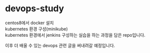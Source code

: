 # devops-study
centos8에서 docker 설치  
kubernetes 환경 구성(minikube)  
kubernetes 환경에서 jenkins 구성하는 실습을 하는 과정을 담은 repo입니다.  

이후 더 배울 수 있는 devops 관련 글을 써내려갈 예정입니다.  
